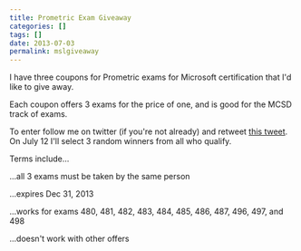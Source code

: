 ```yaml
---
title: Prometric Exam Giveaway
categories: []
tags: []
date: 2013-07-03
permalink: mslgiveaway
---
```


I have three coupons for Prometric exams for Microsoft certification that I&#39;d like to give away.
<!-- xmore -->

Each coupon offers 3 exams for the price of one, and is good for the MCSD track of exams.

To enter follow me on twitter (if you&#39;re not already) and retweet [this tweet](https://twitter.com/codefoster/status/352515149342580737). On July 12 I&#39;ll select 3 random winners from all who qualify.

Terms include...

...all 3 exams must be taken by the same person

...expires Dec 31, 2013

...works for exams 480, 481, 482, 483, 484, 485, 486, 487, 496, 497, and 498

...doesn&#39;t work with other offers